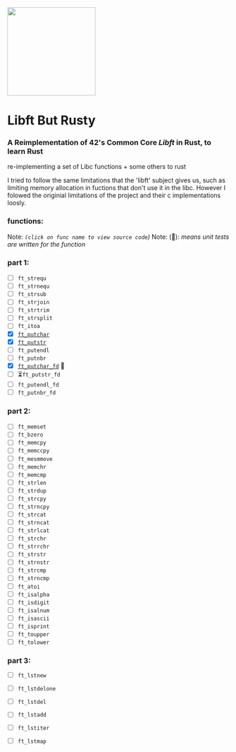 <img src="https://user-images.githubusercontent.com/8974888/231858967-7c37bf1e-335b-4f5a-9760-da97be9f54bb.png" width="200" />

# Libft But Rusty

### A Reimplementation of 42's Common Core _Libft_ in Rust, to learn Rust

re-implementing a set of Libc functions + some others to rust

I tried to follow the same limitations that the 'libft' subject gives us, such as limiting memory allocation in fuctions that don't use it in the libc. However I folowed the originial limitations of the project and their c implementations loosly.


### functions:
Note: _`(click on func name to view source code`)_
Note: (🧪): _means unit tests are written for the function_
### part 1:
- [ ] `ft_strequ`
- [ ] `ft_strnequ`
- [ ] `ft_strsub`
- [ ] `ft_strjoin`
- [ ] `ft_strtrim`
- [ ] `ft_strsplit`
- [ ] `ft_itoa`
- [x] [`ft_putchar`](./src/libft/ft_putchar.rs)
- [x] [`ft_putstr`](./src/libft/ft_putstr.rs)
- [ ] `ft_putendl`
- [ ] `ft_putnbr`
- [x] [`ft_putchar_fd`](./src/libft/ft_putchar_fd.rs) 🧪
- [ ] ⏳`ft_putstr_fd`
- [ ] `ft_putendl_fd`
- [ ] `ft_putnbr_fd`
### part 2:
- [ ] `ft_memset`
- [ ] `ft_bzero`
- [ ] `ft_memcpy`
- [ ] `ft_memccpy`
- [ ] `ft_mesmmove`
- [ ] `ft_memchr`
- [ ] `ft_memcmp`
- [ ] `ft_strlen`
- [ ] `ft_strdup`
- [ ] `ft_strcpy`
- [ ] `ft_strncpy`
- [ ] `ft_strcat`
- [ ] `ft_strncat`
- [ ] `ft_strlcat`
- [ ] `ft_strchr`
- [ ] `ft_strrchr`
- [ ] `ft_strstr`
- [ ] `ft_strnstr`
- [ ] `ft_strcmp`
- [ ] `ft_strncmp`
- [ ] `ft_atoi`
- [ ] `ft_isalpha`
- [ ] `ft_isdigit`
- [ ] `ft_isalnum`
- [ ] `ft_isascii`
- [ ] `ft_isprint`
- [ ] `ft_toupper`
- [ ] `ft_tolower`
### part 3:
- [ ] `ft_lstnew`
- [ ] `ft_lstdelone`
- [ ] `ft_lstdel`
- [ ] `ft_lstadd`
- [ ] `ft_lstiter`
- [ ] `ft_lstmap`


